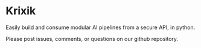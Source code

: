 # Krixik

Easily build and consume modular AI pipelines from a secure API, in python.

Please post issues, comments, or questions on our github repository.